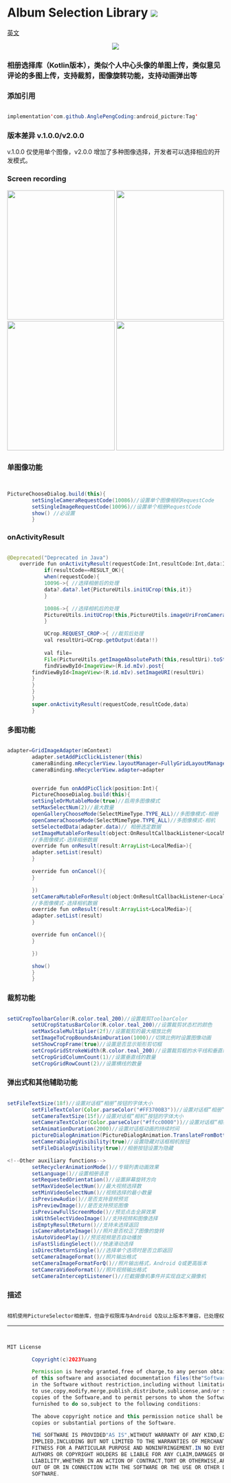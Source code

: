 # Album Selection Library [![](https://jitpack.io/v/AnglePengCoding/android_picture.svg)](https://jitpack.io/#AnglePengCoding/android_picture)

[英文](https://github.com/AngleCoding/android_picture/blob/main/README.md)

<div align="center">
  <img src="https://github.com/AnglePengCoding/android_picture/blob/main/GIF/android.png">
</div>
<h3>
相册选择库（Kotlin版本），类似个人中心头像的单图上传，类似意见评论的多图上传，支持裁剪，图像旋转功能，支持动画弹出等</h3>


<h3>添加引用</h3>

```java

implementation'com.github.AnglePengCoding:android_picture:Tag'

```

<h3>版本差异 v.1.0.0/v2.0.0</h3>

v.1.0.0 仅使用单个图像，v2.0.0 增加了多种图像选择，开发者可以选择相应的开发模式。


<h3>Screen recording</h3>

<div align=start>
<img src="https://github.com/AnglePengCoding/android_picture/blob/main/GIF/image.gif" width="250" height="300" />
<img src="https://github.com/AnglePengCoding/android_picture/blob/main/GIF/camera.gif" width="250" height="300" />
</div>


<div align=start>
<img src="https://github.com/AnglePengCoding/android_picture/blob/main/GIF/dtgif.gif" width="250" height="300" />
<img src="https://github.com/AnglePengCoding/android_picture/blob/main/GIF/dtgif2.gif" width="250" height="300" />
</div>

<h3>单图像功能</h3>

```java


PictureChooseDialog.build(this){
        setSingleCameraRequestCode(10086)//设置单个图像相机RequestCode
        setSingleImageRequestCode(10096)//设置单个相册RequestCode
        show() //必设置
        }


```

<h3> onActivityResult </h3>

```java

@Deprecated("Deprecated in Java")
    override fun onActivityResult(requestCode:Int,resultCode:Int,data:Intent?){
            if(resultCode==RESULT_OK){
            when(requestCode){
            10096->{ //选择相册后的处理
            data?.data?.let{PictureUtils.initUCrop(this,it)}
            }

            10086->{ //选择相机后的处理
            PictureUtils.initUCrop(this,PictureUtils.imageUriFromCamera)
            }

            UCrop.REQUEST_CROP->{ //裁剪后处理
            val resultUri=UCrop.getOutput(data!!)
            
            val file=
            File(PictureUtils.getImageAbsolutePath(this,resultUri).toString())
            findViewById<ImageView>(R.id.mIv).post{
        findViewById<ImageView>(R.id.mIv).setImageURI(resultUri)
        }
        }
        }
        }
        super.onActivityResult(requestCode,resultCode,data)
        }


```

<h3>多图功能</h3>

```java

adapter=GridImageAdapter(mContext)
        adapter.setAddPicClickListener(this)
        cameraBinding.mRecyclerView.layoutManager=FullyGridLayoutManager(mContext,4)
        cameraBinding.mRecyclerView.adapter=adapter


        override fun onAddPicClick(position:Int){
        PictureChooseDialog.build(this){
        setSingleOrMutableMode(true)//启用多图像模式
        setMaxSelectNum(2)//最大数量
        openGalleryChooseMode(SelectMimeType.TYPE_ALL)//多图像模式-相册
        openCameraChooseMode(SelectMimeType.TYPE_ALL)//多图像模式-相机
        setSelectedData(adapter.data)// 相册选定数据
        setImageMutableForResult(object:OnResultCallbackListener<LocalMedia> {
        //多图像模式-选择相册数据
        override fun onResult(result:ArrayList<LocalMedia>){
        adapter.setList(result)
        }

        override fun onCancel(){
        }

        })
        setCameraMutableForResult(object:OnResultCallbackListener<LocalMedia> {
        //多图像模式-选择相机数据
        override fun onResult(result:ArrayList<LocalMedia>){
        adapter.setList(result)
        }

        override fun onCancel(){
        }

        })

        show()
        }
        }


```

<h3>裁剪功能</h3>

```java

setUCropToolbarColor(R.color.teal_200)//设置裁剪ToolbarColor
        setUCropStatusBarColor(R.color.teal_200)//设置裁剪状态栏的颜色
        setMaxScaleMultiplier(2f)//设置裁剪的最大缩放比例
        setImageToCropBoundsAnimDuration(1000)//切换比例时设置图像动画
        setShowCropFrame(true)//设置是否显示矩形剪切框
        setCropGridStrokeWidth(R.color.teal_200)//设置裁剪框的水平线和垂直线的颜色
        setCropGridColumnCount(1)//设置垂直线的数量
        setCropGridRowCount(2)//设置横线的数量

```

<h3>弹出式和其他辅助功能</h3>

```java

setFileTextSize(18f)//设置对话框“相册”按钮的字体大小
        setFileTextColor(Color.parseColor("#FF3700B3"))//设置对话框“相册”按钮的字体颜色
        setCameraTextSize(15f)//设置对话框“相机”按钮的字体大小
        setCameraTextColor(Color.parseColor("#ffcc0000"))//设置对话框“相机”按钮的字体颜色
        setAnimationDuration(2000)//设置对话框动画的持续时间
        pictureDialogAnimation(PictureDialogAnimation.TranslateFromBottom)//设置对话框弹出动画
        setCameraDialogVisibility(true)//设置隐藏对话框相机按钮
        setFileDialogVisibility(true)//相册按钮设置为隐藏

<!--Other auxiliary functions-->
        setRecyclerAnimationMode()//专辑列表动画效果
        setLanguage()//设置相册语言
        setRequestedOrientation()//设置屏幕旋转方向
        setMaxVideoSelectNum()//最大视频选择数
        setMinVideoSelectNum()//视频选择的最小数量
        isPreviewAudio()//是否支持音频预览
        isPreviewImage()//是否支持预览图像
        isPreviewFullScreenMode()//预览点击全屏效果
        isWithSelectVideoImage()//支持视频和图像选择
        isEmptyResultReturn()//支持未选择返回
        isCameraRotateImage()//照片是否校正了图像的旋转
        isAutoVideoPlay()//预览视频是否自动播放
        isFastSlidingSelect()//快速滑动选择
        isDirectReturnSingle()//选择单个选项时是否立即返回
        setCameraImageFormat()//照片输出格式
        setCameraImageFormatForQ()//照片输出格式，Android Q或更高版本
        setCameraVideoFormat()//照片视频输出格式
        setCameraInterceptListener()//拦截摄像机事件并实现自定义摄像机


```

<h3>描述</h3>

```java

相机使用PictureSelector相册库，但由于权限库与Android Q及以上版本不兼容，已处理权限兼容性!

```


***


```java


MIT License

        Copyright(c)2023Yuang

        Permission is hereby granted,free of charge,to any person obtaining a copy
        of this software and associated documentation files(the"Software"),to deal
        in the Software without restriction,including without limitation the rights
        to use,copy,modify,merge,publish,distribute,sublicense,and/or sell
        copies of the Software,and to permit persons to whom the Software is
        furnished to do so,subject to the following conditions:

        The above copyright notice and this permission notice shall be included in all
        copies or substantial portions of the Software.

        THE SOFTWARE IS PROVIDED"AS IS",WITHOUT WARRANTY OF ANY KIND,EXPRESS OR
        IMPLIED,INCLUDING BUT NOT LIMITED TO THE WARRANTIES OF MERCHANTABILITY,
        FITNESS FOR A PARTICULAR PURPOSE AND NONINFRINGEMENT.IN NO EVENT SHALL THE
        AUTHORS OR COPYRIGHT HOLDERS BE LIABLE FOR ANY CLAIM,DAMAGES OR OTHER
        LIABILITY,WHETHER IN AN ACTION OF CONTRACT,TORT OR OTHERWISE,ARISING FROM,
        OUT OF OR IN CONNECTION WITH THE SOFTWARE OR THE USE OR OTHER DEALINGS IN THE
        SOFTWARE.
```
